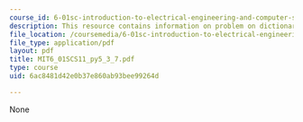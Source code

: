 ```yaml
---
course_id: 6-01sc-introduction-to-electrical-engineering-and-computer-science-i-spring-2011
description: This resource contains information on problem on dictionaries.
file_location: /coursemedia/6-01sc-introduction-to-electrical-engineering-and-computer-science-i-spring-2011/6ac8481d42e0b37e860ab93bee99264d_MIT6_01SCS11_py5_3_7.pdf
file_type: application/pdf
layout: pdf
title: MIT6_01SCS11_py5_3_7.pdf
type: course
uid: 6ac8481d42e0b37e860ab93bee99264d

---
```

None